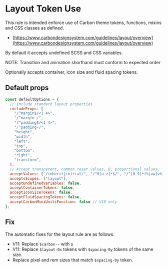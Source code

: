 # Layout Token Use

This rule is intended enforce use of Carbon theme tokens, functions, mixins and CSS classes as defined.

- [https://www.carbondesignsystem.com/guidelines/layout/overview](https://www.carbondesignsystem.com/guidelines/layout/overview)

By default it accepts undefined SCSS and CSS variables.

NOTE: Transition and animation shorthand must conform to expected order

Optionally accepts container, icon size and fluid spacing tokens.

## Default props

```js
const defaultOptions = {
  // include standard layout properties
  includeProps: [
    "/^margin$/<1 4>",
    "/^margin-/",
    "/^padding$/<1 4>",
    "/^padding-/",
    "height",
    "width",
    "left",
    "top",
    "bottom",
    "right",
    "transform",
  ],
  // Accept transparent, common reset values, 0, proportional values,
  acceptValues: ["/inherit|initial/", "/^0[a-z]*$/", "/^[0-9]*(%|vw|vh)$/"],
  acceptsScopes: ["layout"],
  acceptUndefinedVariables: false,
  acceptContainerTokens: false,
  acceptIconSizeTokens: false,
  acceptFluidSpacingTokens: false,
  acceptCarbonMiniUnitsFunction: false // V10 only
};
```

## Fix

The automatic fixes for the layout rule are as follows.

- V11: Replace `$carbon--` with `$`
- V11: Replace `$layout-0x` tokens with `$spacing-0y` tokens of the same size.
- Replace pixel and rem sizes that match `$spacing-0y` token.
